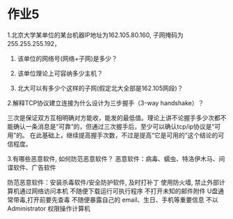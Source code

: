 # 作业5
1.北京大学某单位的某台机器IP地址为162.105.80.160, 子网掩码为255.255.255.192，

  1) 该单位的网络号(网络+子网)是多少？

  2) 该单位理论上可容纳多少主机？
 
  3) 北大可以有多少个这样的子网(假定北大全部是162.105网段)？
  
2.解释TCP协议建立连接为什么设计为三步握手（3-way handshake）？

 三次是保证双方互相明确对方能收，能发的最低值。理论上讲不论握手多少次都不能确认一条消息是“可靠”的，但通过三次握手后，至少可以确认tcp/ip协议是“可用”的。
 在此基础上，继续提高握手次数，不过是提高“它是可用的”这个结论的可信程度。

3.有哪些恶意软件, 如何防范恶意软件？
恶意软件：病毒、蠕虫、特洛伊木马、间谍软件、广告软件

防范恶意软件：安装杀毒软件/安全防护软件, 及时打补丁
             使用防火墙, 禁止外部计算机通过网络访问本机
             不随便下载运行可执行程序
             不打开未知的邮件附件
             U盘通常带毒,打开前要先查毒
             不随便暴露自己的 email、生日、手机等重要信息
             不以 Administrator 权限操作计算机
